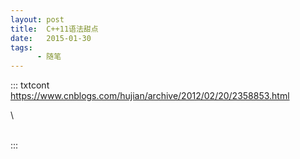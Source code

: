```yaml
---
layout: post
title:  C++11语法甜点
date:   2015-01-30
tags:
      - 随笔
---
```

::: txtcont
https://www.cnblogs.com/hujian/archive/2012/02/20/2358853.html

\

\
:::
